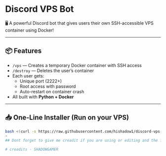# Discord VPS Bot

🖥️ A powerful Discord bot that gives users their own SSH-accessible VPS container using Docker!

---

## 📦 Features

- `/vps` — Creates a temporary Docker container with SSH access
- `/destroy` — Deletes the user’s container
- Each user gets:
  - Unique port (2222+)
  - Root access with password
  - Auto-restart on container crash
- All built with **Python + Docker**

---

## 📥 One-Line Installer (Run on your VPS)

```bash
bash <(curl -s https://raw.githubusercontent.com/hishadow1/discord-vps-bot/main/install.sh)
-
## Dont forget to give me creadit if you are using or editing and the files

# creadits - SHADOWGAMER
